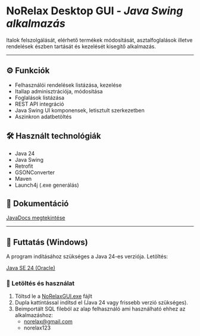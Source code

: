 # NoRelax Desktop GUI - *Java Swing alkalmazás*

Italok felszolgálását, elérhető termékek módosítását, asztalfoglalások illetve rendelések észben tartását és kezelését kisegítő alkalmazás.

---

## ⚙ Funkciók
- Felhasználói rendelések listázása, kezelése
- Itallap adminisztrációja, módosítása
- Foglalások listázása
- REST API integráció
- Java Swing UI komponensek, letisztult szerkezetben
- Aszinkron adatbetöltés

## 🛠 Használt technológiák
- Java 24
- Java Swing
- Retrofit
- GSONConverter
- Maven
- Launch4j (.exe generálás)

## 📑 Dokumentáció
[JavaDocs megtekintése](https://damndaniel126030.github.io/NoRelax_Desktop/)

---

## 🔧 Futtatás (Windows)

A program indításához szükséges a Java 24-es verziója. Letöltés:

[Java SE 24 (Oracle)](https://www.oracle.com/java/technologies/downloads/#jdk24-windows)

### 💾 Letöltés és használat

1. Töltsd le a [NoRelaxGUI.exe](https://github.com/DamnDaniel126030/NoRelax_Desktop/releases/tag/v1.0.0) fájlt
2. Dupla kattintással indítsd el (Java 24 vagy frissebb verzió szükséges).
3. Beimportált SQL fileból az alap felhasználó ami használható ehhez az alkalmazáshoz:
   - norelax@gmail.com
   - norelax123
